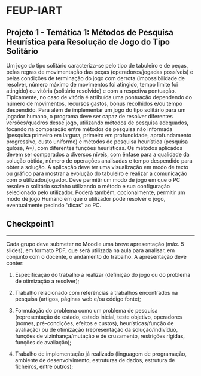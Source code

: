 # FEUP-IART

## Projeto 1 - Temática 1: Métodos de Pesquisa Heurística para Resolução de Jogo do Tipo Solitário 
Um jogo do tipo solitário caracteriza-se pelo tipo de tabuleiro e de peças, pelas regras de movimentação
das peças (operadores/jogadas possíveis) e pelas condições de terminação do jogo com derrota
(impossibilidade de resolver, número máximo de movimentos foi atingido, tempo limite foi atingido) ou
vitória (solitário resolvido) e com a respetiva pontuação. Tipicamente, no caso de vitória é atribuída uma
pontuação dependendo do número de movimentos, recursos gastos, bónus recolhidos e/ou tempo
despendido.
Para além de implementar um jogo do tipo solitário para um jogador humano, o programa deve ser capaz
de resolver diferentes versões/quadros desse jogo, utilizando métodos de pesquisa adequados, focando na
comparação entre métodos de pesquisa não informada (pesquisa primeiro em largura, primeiro em
profundidade, aprofundamento progressivo, custo uniforme) e métodos de pesquisa heurística (pesquisa
gulosa, A*), com diferentes funções heurísticas. Os métodos aplicados devem ser comparados a diversos
níveis, com ênfase para a qualidade da solução obtida, número de operações analisadas e tempo despendido
para obter a solução.
A aplicação deve ter uma visualização em modo de texto ou gráfico para mostrar a evolução do tabuleiro
e realizar a comunicação com o utilizador/jogador. Deve permitir um modo de jogo em que o PC resolve
o solitário sozinho utilizando o método e sua configuração selecionado pelo utilizador. Poderá também,
opcionalmente, permitir um modo de jogo Humano em que o utilizador pode resolver o jogo,
eventualmente pedindo “dicas” ao PC. 

## Checkpoint1
------
Cada grupo deve submeter no Moodle uma breve apresentação (máx. 5 slides), em formato PDF, que será
utilizada na aula para analisar, em conjunto com o docente, o andamento do trabalho. A apresentação deve
conter:

1.  Especificação do trabalho a realizar (definição do jogo ou do problema de otimização a resolver);

2. Trabalho relacionado com referências a trabalhos encontrados na pesquisa (artigos, páginas web e/ou
código fonte);

3. Formulação do problema como um problema de pesquisa (representação do estado, estado
inicial, teste objetivo, operadores (nomes, pré-condições, efeitos e custos), heurísticas/função de avaliação)
ou de otimização (representação da solução/indivíduo, funções de vizinhança/mutação e de cruzamento,
restrições rígidas, funções de avaliação);

4. Trabalho de implementação já realizado (linguagem de programação, ambiente de desenvolvimento, estruturas de dados, estrutura 
de ficheiros, entre outros);

